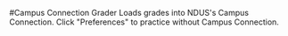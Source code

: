#Campus Connection Grader
Loads grades into NDUS's Campus Connection. Click "Preferences" to
practice without Campus Connection.
